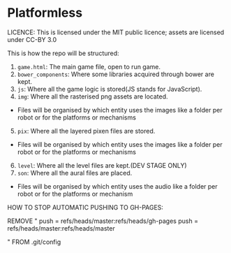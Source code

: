 Platformless
============
LICENCE: 
This is licensed under the MIT public licence;
assets are licensed under CC-BY 3.0

This is how the repo will be structured:

1. `game.html`: The main game file, open to run game.
2. `bower_components`: Where some libraries acquired through bower are kept.
3. `js`: Where all the game logic is stored(JS stands for JavaScript).
4. `img`: Where all the rasterised png assets are located.
  * Files will be organised by which entity uses the images
  like a folder per robot or for the platforms or mechanisms
5. `pix`: Where all the layered pixen files are stored.
  * Files will be organised by which entity uses the images
  like a folder per robot or for the platforms or mechanisms
6. `level`: Where all the level files are kept.(DEV STAGE ONLY)
7. `son`: Where all the aural files are placed.
  * Files will be organised by which entity uses the audio
  like a folder per robot or for the platforms or mechanism




  HOW TO STOP AUTOMATIC PUSHING TO GH-PAGES:

  REMOVE
  "
  push = refs/heads/master:refs/heads/gh-pages
  push = refs/heads/master:refs/heads/master

  "
FROM .git/config
